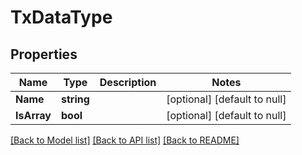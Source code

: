 # TxDataType

## Properties
Name | Type | Description | Notes
------------ | ------------- | ------------- | -------------
**Name** | **string** |  | [optional] [default to null]
**IsArray** | **bool** |  | [optional] [default to null]

[[Back to Model list]](../README.md#documentation-for-models) [[Back to API list]](../README.md#documentation-for-api-endpoints) [[Back to README]](../README.md)

